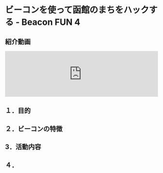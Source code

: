 # ビーコンを使って函館のまちをハックする - Beacon FUN 4

## 紹介動画

<div align="center"><iframe width="100%" src="https://www.youtube.com/embed/s91rVjF6vxQ" frameborder="0" allow="accelerometer; autoplay; clipboard-write; encrypted-media; gyroscope; picture-in-picture" allowfullscreen></iframe></div>

## １．目的

## ２．ビーコンの特徴

## 3．活動内容

## ４．

